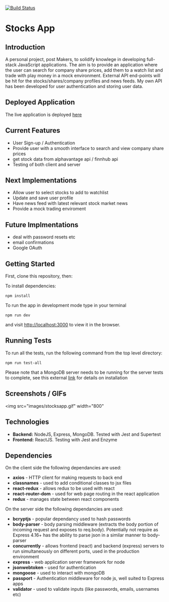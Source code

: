 [![Build Status](https://travis-ci.com/ajbacon/StocksApp.svg?branch=master)](https://travis-ci.org/ajbacon/makers-bnb)
# Stocks App

## Introduction

A personal project, post Makers, to solidify knowlege in developing full-stack JavaScript applications. The aim is to provide an application where the user can search for company share prices, add them to a watch list  and trade with play money in a mock environment. External API end-points will be hit for the stocks/shares/company profiles and news feeds. My own API has been developed for user authentication and storing user data.  

## Deployed Application

The live application is deployed [here](https://project-stocks-app.herokuapp.com/)

## Current Features

- User Sign-up / Authentication
- Provide user with a smooth interface to search and view company share prices
- get stock data from alphavantage api / finnhub api
- Testing of both client and server

## Next Implementations
- Allow user to select stocks to add to watchlist
- Update and save user profile
- Have news feed with latest relevant stock market news
- Provide a mock trading enviroment

## Future Implmentations
- deal with password resets etc
- email confirmations
- Google OAuth


## Getting Started

First, clone this repository, then:

To install dependencies:
```
npm install
```

To run the app in development mode type in your terminal
```
npm run dev
```
and visit [http://localhost:3000](http://localhost:3000) to view it in the browser.


## Running Tests

To run all the tests, run the following command from the top level directory:

```
npm run test-all
```

Please note that a MongoDB server needs to be running for the server tests to complete, see this external [link](https://docs.mongodb.com/manual/installation/) for details on installation


## Screenshots / GIFs

<img src="images/stocksapp.gif" width="800"


## Technologies

- **Backend:** NodeJS, Express, MongoDB. Tested with Jest and Supertest
- **Frontend:** ReactJS. Testing with Jest and Enzyme


## Dependencies

On the client side the following dependancies are used:

- **axios** - HTTP client for making requests to back end
- **classnames** - used to add conditional classes to jsx files
- **react-redux** - allows redux to be used with react
- **react-router-dom** - used for web page routing in the react application
- **redux** - manages state between react components

On the server side the following dependancies are used:

- **bcryptjs** - popular dependancy used to hash passwords
- **body-parser** - body parsing middleware (extracts the body portion of incoming request and exposes to req.body). Potentially not require as Express 4.16+ has the ability to parse json in a similar manner to body-parser
- **concurrently** - allows frontend (react) and backend (express) servers to run simultaneously on different ports, used in the production environment
- **express** - web application server framework for node
- **jsonwebtoken** - used for authentication
- **mongoose** - used to interact with mongoDB
- **passport** - Authentication middleware for node js, well suited to Express apps
- **validator** - used to validate inputs (like passwords, emails, usernames etc)


